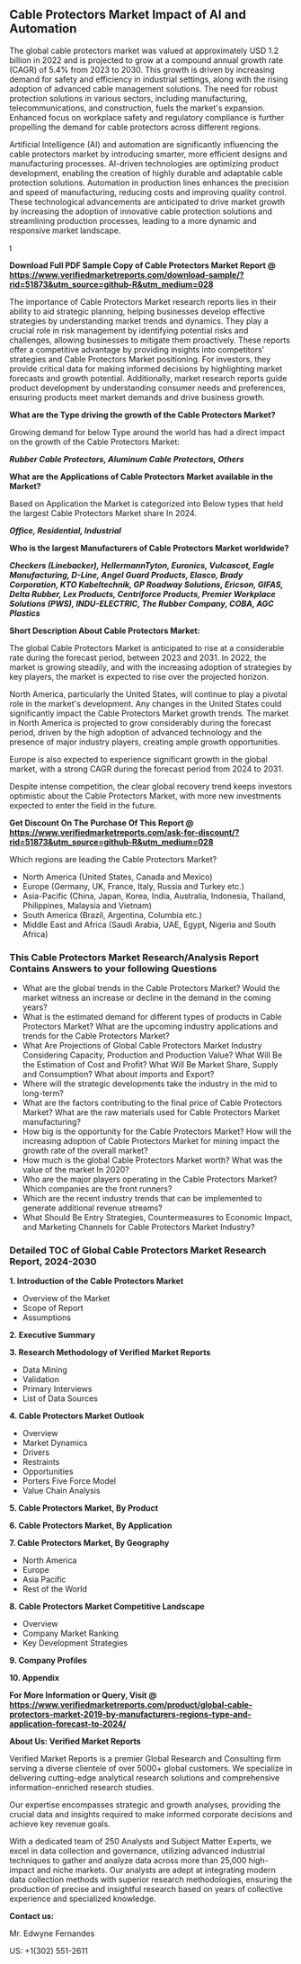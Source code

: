 <h2>Cable Protectors Market Impact of AI and Automation</h2><p>The global cable protectors market was valued at approximately USD 1.2 billion in 2022 and is projected to grow at a compound annual growth rate (CAGR) of 5.4% from 2023 to 2030. This growth is driven by increasing demand for safety and efficiency in industrial settings, along with the rising adoption of advanced cable management solutions. The need for robust protection solutions in various sectors, including manufacturing, telecommunications, and construction, fuels the market's expansion. Enhanced focus on workplace safety and regulatory compliance is further propelling the demand for cable protectors across different regions.</p><p>Artificial Intelligence (AI) and automation are significantly influencing the cable protectors market by introducing smarter, more efficient designs and manufacturing processes. AI-driven technologies are optimizing product development, enabling the creation of highly durable and adaptable cable protection solutions. Automation in production lines enhances the precision and speed of manufacturing, reducing costs and improving quality control. These technological advancements are anticipated to drive market growth by increasing the adoption of innovative cable protection solutions and streamlining production processes, leading to a more dynamic and responsive market landscape.</p>t</p><p id="" class=""><strong>Download Full PDF Sample Copy of Cable Protectors Market Report @ <a href="https://www.verifiedmarketreports.com/download-sample/?rid=51873&utm_source=github-R&utm_medium=028" target="_blank">https://www.verifiedmarketreports.com/download-sample/?rid=51873&utm_source=github-R&utm_medium=028</a></strong></p><p>The importance of&nbsp;Cable Protectors Market research reports lies in their ability to aid strategic planning, helping businesses develop effective strategies by understanding market trends and dynamics. They play a crucial role in risk management by identifying potential risks and challenges, allowing businesses to mitigate them proactively. These reports offer a competitive advantage by providing insights into competitors' strategies and Cable Protectors Market positioning. For investors, they provide critical data for making informed decisions by highlighting market forecasts and growth potential. Additionally, market research reports guide product development by understanding consumer needs and preferences, ensuring products meet market demands and drive business growth.</p><p><strong>What are the&nbsp;Type driving the growth of the Cable Protectors Market?</strong></p><p id="" class="">Growing demand for below Type around the world has had a direct impact on the growth of the Cable Protectors Market:</p><em><strong>Rubber Cable Protectors, Aluminum Cable Protectors, Others</strong></em></p><strong>What are the&nbsp;Applications&nbsp;of Cable Protectors Market available in the Market?</strong></p><p id="" class="">Based on Application the Market is categorized into Below types that held the largest Cable Protectors Market share In 2024.</p><em><strong>Office, Residential, Industrial</strong></em></p><strong>Who is the largest Manufacturers of Cable Protectors Market worldwide?</strong></p><p><em><strong>Checkers (Linebacker), HellermannTyton, Euronics, Vulcascot, Eagle Manufacturing, D-Line, Angel Guard Products, Elasco, Brady Corporation, KTO Kabeltechnik, GP Roadway Solutions, Ericson, GIFAS, Delta Rubber, Lex Products, Centriforce Products, Premier Workplace Solutions (PWS), INDU-ELECTRIC, The Rubber Company, COBA, AGC Plastics</strong></em></p><p id="" class=""><strong>Short Description About Cable Protectors Market:</strong></p><p>The global Cable Protectors Market is anticipated to rise at a considerable rate during the forecast period, between 2023 and 2031. In 2022, the market is growing steadily, and with the increasing adoption of strategies by key players, the market is expected to rise over the projected horizon.</p><p>North America, particularly the United States, will continue to play a pivotal role in the market's development. Any changes in the United States could significantly impact the Cable Protectors Market growth trends. The market in North America is projected to grow considerably during the forecast period, driven by the high adoption of advanced technology and the presence of major industry players, creating ample growth opportunities.</p><p>Europe is also expected to experience significant growth in the global market, with a strong CAGR during the forecast period from 2024 to 2031.</p><p>Despite intense competition, the clear global recovery trend keeps investors optimistic about the Cable Protectors Market, with more new investments expected to enter the field in the future.</p><p id="" class=""><strong>Get Discount On The Purchase Of This Report @ <a href="https://www.verifiedmarketreports.com/ask-for-discount/?rid=51873&utm_source=github-R&utm_medium=028" target="_blank">https://www.verifiedmarketreports.com/ask-for-discount/?rid=51873&utm_source=github-R&utm_medium=028</a></strong></p>Which regions are leading the Cable Protectors Market?</p><ul><li>North America (United States, Canada and Mexico)</li><li>Europe (Germany, UK, France, Italy, Russia and Turkey etc.)</li><li>Asia-Pacific (China, Japan, Korea, India, Australia, Indonesia, Thailand, Philippines, Malaysia and Vietnam)</li><li>South America (Brazil, Argentina, Columbia etc.)</li><li>Middle East and Africa (Saudi Arabia, UAE, Egypt, Nigeria and South Africa)</li></ul><h3 id="" class="">This Cable Protectors Market Research/Analysis Report Contains Answers to your following Questions</h3><ul><li>What are the global trends in the Cable Protectors Market? Would the market witness an increase or decline in the demand in the coming years?</li><li>What is the estimated demand for different types of products in Cable Protectors Market? What are the upcoming industry applications and trends for the Cable Protectors Market?</li><li>What Are Projections of Global Cable Protectors Market Industry Considering Capacity, Production and Production Value? What Will Be the Estimation of Cost and Profit? What Will Be Market Share, Supply and Consumption? What about imports and Export?</li><li>Where will the strategic developments take the industry in the mid to long-term?</li><li>What are the factors contributing to the final price of Cable Protectors Market? What are the raw materials used for Cable Protectors Market manufacturing?</li><li>How big is the opportunity for the Cable Protectors Market? How will the increasing adoption of Cable Protectors Market for mining impact the growth rate of the overall market?</li><li>How much is the global Cable Protectors Market worth? What was the value of the market In 2020?</li><li>Who are the major players operating in the Cable Protectors Market? Which companies are the front runners?</li><li>Which are the recent industry trends that can be implemented to generate additional revenue streams?</li><li>What Should Be Entry Strategies, Countermeasures to Economic Impact, and Marketing Channels for Cable Protectors Market Industry?</li></ul><h3 id="" class="">Detailed TOC of Global Cable Protectors Market Research Report, 2024-2030</h3><p id="" class=""><strong>1. Introduction of the Cable Protectors Market</strong></p><ul><li>Overview of the Market</li><li>Scope of Report</li><li>Assumptions</li></ul><p id="" class=""><strong>2. Executive Summary</strong></p><p id="" class=""><strong>3. Research Methodology of Verified Market Reports</strong></p><ul><li>Data Mining</li><li>Validation</li><li>Primary Interviews</li><li>List of Data Sources</li></ul><p id="" class=""><strong>4. Cable Protectors Market Outlook</strong></p><ul><li>Overview</li><li>Market Dynamics</li><li>Drivers</li><li>Restraints</li><li>Opportunities</li><li>Porters Five Force Model</li><li>Value Chain Analysis</li></ul><p id="" class=""><strong>5. Cable Protectors Market, By Product</strong></p><p id="" class=""><strong>6. Cable Protectors Market, By Application</strong></p><p id="" class=""><strong>7. Cable Protectors Market, By Geography</strong></p><ul><li>North America</li><li>Europe</li><li>Asia Pacific</li><li>Rest of the World</li></ul><p id="" class=""><strong>8. Cable Protectors Market Competitive Landscape</strong></p><ul><li>Overview</li><li>Company Market Ranking</li><li>Key Development Strategies</li></ul><p id="" class=""><strong>9. Company Profiles</strong></p><p id="" class=""><strong>10. Appendix</strong></p><p id="" class=""><strong>For More Information or Query, Visit @ <a href="https://www.verifiedmarketreports.com/product/global-cable-protectors-market-2019-by-manufacturers-regions-type-and-application-forecast-to-2024/" target="_blank">https://www.verifiedmarketreports.com/product/global-cable-protectors-market-2019-by-manufacturers-regions-type-and-application-forecast-to-2024/</a></strong></p><p id="" class=""><strong>About Us: Verified Market Reports</strong></p><p id="" class="">Verified Market Reports is a premier Global Research and Consulting firm serving a diverse clientele of over 5000+ global customers. We specialize in delivering cutting-edge analytical research solutions and comprehensive information-enriched research studies.</p><p id="" class="">Our expertise encompasses strategic and growth analyses, providing the crucial data and insights required to make informed corporate decisions and achieve key revenue goals.</p><p id="" class="">With a dedicated team of 250 Analysts and Subject Matter Experts, we excel in data collection and governance, utilizing advanced industrial techniques to gather and analyze data across more than 25,000 high-impact and niche markets. Our analysts are adept at integrating modern data collection methods with superior research methodologies, ensuring the production of precise and insightful research based on years of collective experience and specialized knowledge.</p><p id="" class=""><strong>Contact us:</strong></p><p id="" class="">Mr. Edwyne Fernandes</p><p id="" class="">US: +1(302) 551-2611</p>